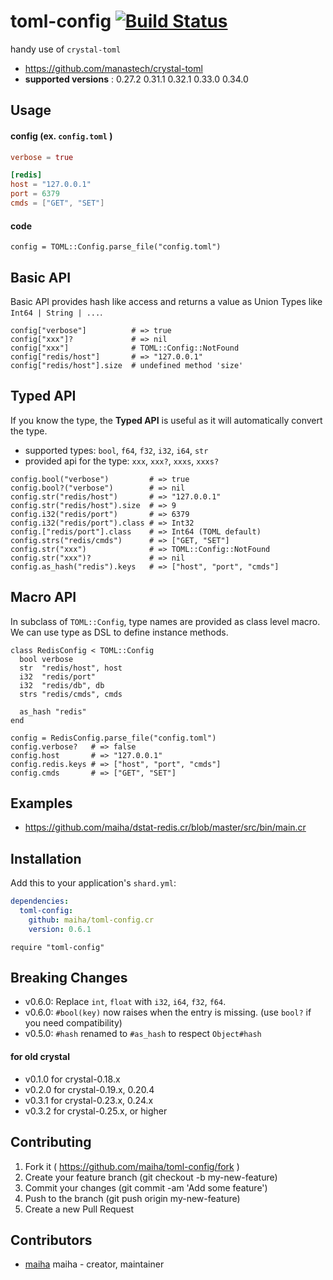 # toml-config [![Build Status](https://travis-ci.org/maiha/toml-config.cr.svg?branch=master)](https://travis-ci.org/maiha/toml-config.cr)

handy use of `crystal-toml`

- https://github.com/manastech/crystal-toml
- **supported versions** : 0.27.2 0.31.1 0.32.1 0.33.0 0.34.0

## Usage

#### config (ex. `config.toml` )

```toml
verbose = true

[redis]
host = "127.0.0.1"
port = 6379
cmds = ["GET", "SET"]
```

#### code

```crystal
config = TOML::Config.parse_file("config.toml")
```

## Basic API

Basic API provides hash like access and returns a value as Union Types like `Int64 | String | ...`.

```crystal
config["verbose"]          # => true
config["xxx"]?             # => nil
config["xxx"]              # TOML::Config::NotFound
config["redis/host"]       # => "127.0.0.1"
config["redis/host"].size  # undefined method 'size'
```

## Typed API

If you know the type, the **Typed API** is useful as it will automatically convert the type.
* supported types: `bool`, `f64`, `f32`, `i32`, `i64`, `str`
* provided api for the type: `xxx`, `xxx?`, `xxxs`, `xxxs?`

```crystal
config.bool("verbose")         # => true
config.bool?("verbose")        # => nil
config.str("redis/host")       # => "127.0.0.1"
config.str("redis/host").size  # => 9
config.i32("redis/port")       # => 6379
config.i32("redis/port").class # => Int32
config.["redis/port"].class    # => Int64 (TOML default)
config.strs("redis/cmds")      # => ["GET, "SET"]
config.str("xxx")              # => TOML::Config::NotFound
config.str("xxx")?             # => nil
config.as_hash("redis").keys   # => ["host", "port", "cmds"]
```

## Macro API

In subclass of `TOML::Config`, type names are provided as class level macro.
We can use type as DSL to define instance methods.

```crystal
class RedisConfig < TOML::Config
  bool verbose
  str  "redis/host", host
  i32  "redis/port"
  i32  "redis/db", db
  strs "redis/cmds", cmds

  as_hash "redis"
end

config = RedisConfig.parse_file("config.toml")
config.verbose?   # => false
config.host       # => "127.0.0.1"
config.redis.keys # => ["host", "port", "cmds"]
config.cmds       # => ["GET", "SET"]
```

## Examples

- https://github.com/maiha/dstat-redis.cr/blob/master/src/bin/main.cr

## Installation

Add this to your application's `shard.yml`:

```yaml
dependencies:
  toml-config:
    github: maiha/toml-config.cr
    version: 0.6.1
```

```crystal
require "toml-config"
```

## Breaking Changes

- v0.6.0: Replace `int`, `float` with `i32`, `i64`, `f32`, `f64`.
- v0.6.0: `#bool(key)` now raises when the entry is missing. (use `bool?` if you need compatibility)
- v0.5.0: `#hash` renamed to `#as_hash` to respect `Object#hash`

#### for old crystal
- v0.1.0 for crystal-0.18.x
- v0.2.0 for crystal-0.19.x, 0.20.4
- v0.3.1 for crystal-0.23.x, 0.24.x
- v0.3.2 for crystal-0.25.x, or higher

## Contributing

1. Fork it ( https://github.com/maiha/toml-config/fork )
2. Create your feature branch (git checkout -b my-new-feature)
3. Commit your changes (git commit -am 'Add some feature')
4. Push to the branch (git push origin my-new-feature)
5. Create a new Pull Request

## Contributors

- [maiha](https://github.com/maiha) maiha - creator, maintainer
